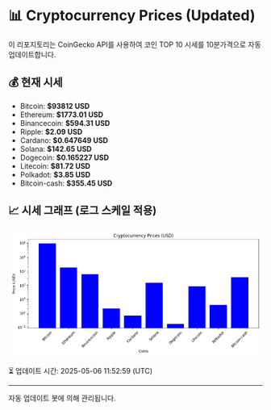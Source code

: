 
# 📊 Cryptocurrency Prices (Updated)

이 리포지토리는 CoinGecko API를 사용하여 코인 TOP 10 시세를 10분가격으로 자동 업데이트합니다.

## 💰 현재 시세
- Bitcoin: **$93812 USD**
- Ethereum: **$1773.01 USD**
- Binancecoin: **$594.31 USD**
- Ripple: **$2.09 USD**
- Cardano: **$0.647649 USD**
- Solana: **$142.65 USD**
- Dogecoin: **$0.165227 USD**
- Litecoin: **$81.72 USD**
- Polkadot: **$3.85 USD**
- Bitcoin-cash: **$355.45 USD**

## 📈 시세 그래프 (로그 스케일 적용)
![Crypto Prices](crypto_prices.png)

⏳ 업데이트 시간: 2025-05-06 11:52:59 (UTC)

---
자동 업데이트 봇에 의해 관리됩니다.
